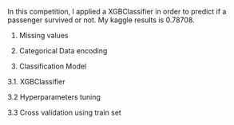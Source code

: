 In this competition, I applied a XGBClassifier in order to predict if a passenger survived or not. My kaggle results is 0.78708.

1. Missing values

2. Categorical Data encoding

3. Classification Model

3.1. XGBClassifier

3.2 Hyperparameters tuning

3.3 Cross validation using train set
